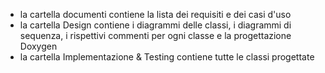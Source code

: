 - la cartella documenti contiene la lista dei requisiti e dei casi d'uso
- la cartella Design contiene i diagrammi delle classi, i diagrammi di sequenza, i rispettivi commenti per ogni classe e la progettazione Doxygen
- la cartella Implementazione & Testing contiene tutte le classi progettate
